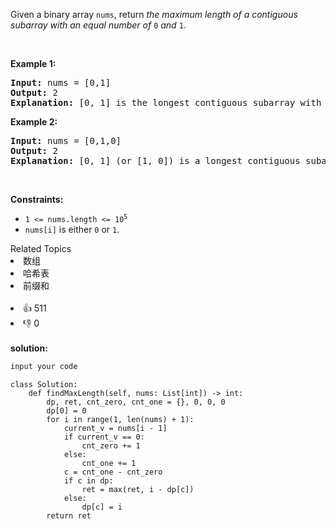 <p>Given a binary array <code>nums</code>, return <em>the maximum length of a contiguous subarray with an equal number of </em><code>0</code><em> and </em><code>1</code>.</p>

<p>&nbsp;</p>
<p><strong>Example 1:</strong></p>

<pre>
<strong>Input:</strong> nums = [0,1]
<strong>Output:</strong> 2
<strong>Explanation:</strong> [0, 1] is the longest contiguous subarray with an equal number of 0 and 1.
</pre>

<p><strong>Example 2:</strong></p>

<pre>
<strong>Input:</strong> nums = [0,1,0]
<strong>Output:</strong> 2
<strong>Explanation:</strong> [0, 1] (or [1, 0]) is a longest contiguous subarray with equal number of 0 and 1.
</pre>

<p>&nbsp;</p>
<p><strong>Constraints:</strong></p>

<ul>
	<li><code>1 &lt;= nums.length &lt;= 10<sup>5</sup></code></li>
	<li><code>nums[i]</code> is either <code>0</code> or <code>1</code>.</li>
</ul>
<div><div>Related Topics</div><div><li>数组</li><li>哈希表</li><li>前缀和</li></div></div><br><div><li>👍 511</li><li>👎 0</li></div> 
<br>
<strong> solution: </strong>

```javascript
input your code
```

```python3
class Solution:
    def findMaxLength(self, nums: List[int]) -> int:
        dp, ret, cnt_zero, cnt_one = {}, 0, 0, 0
        dp[0] = 0
        for i in range(1, len(nums) + 1):
            current_v = nums[i - 1]
            if current_v == 0:
                cnt_zero += 1
            else:
                cnt_one += 1
            c = cnt_one - cnt_zero
            if c in dp:
                ret = max(ret, i - dp[c])
            else:
                dp[c] = i
        return ret

```
  
